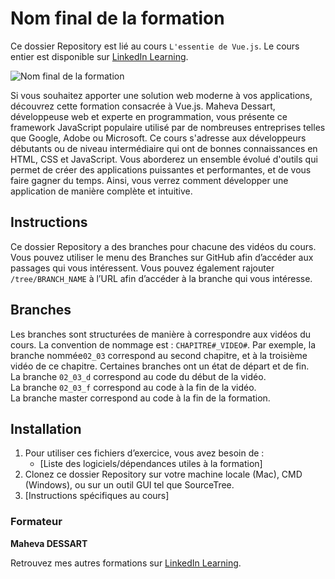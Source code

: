 # Nom final de la formation

Ce dossier Repository est lié au cours `L'essentie de Vue.js`. Le cours entier est disponible sur [LinkedIn Learning][lil-course-url].

![Nom final de la formation][lil-thumbnail-url] 

Si vous souhaitez apporter une solution web moderne à vos applications, découvrez cette formation consacrée à Vue.js. Maheva Dessart, développeuse web et experte en programmation, vous présente ce framework JavaScript populaire utilisé par de nombreuses entreprises telles que Google, Adobe ou Microsoft. Ce cours s'adresse aux développeurs débutants ou de niveau intermédiaire qui ont de bonnes connaissances en HTML, CSS et JavaScript. Vous aborderez un ensemble évolué d'outils qui permet de créer des applications puissantes et performantes, et de vous faire gagner du temps. Ainsi, vous verrez comment développer une application de manière complète et intuitive.


## Instructions

Ce dossier Repository a des branches pour chacune des vidéos du cours. Vous pouvez utiliser le menu des Branches sur GitHub afin d’accéder aux passages qui vous intéressent. Vous pouvez également rajouter `/tree/BRANCH_NAME` à l’URL afin d’accéder à la branche qui vous intéresse. 

## Branches

Les branches sont structurées de manière à correspondre aux vidéos du cours. La convention de nommage est : `CHAPITRE#_VIDEO#`. Par exemple, la branche nommée`02_03` correspond au second chapitre, et à la troisième vidéo de ce chapitre. Certaines branches ont un état de départ et de fin.  
La branche `02_03_d` correspond au code du début de la vidéo.  
La branche `02_03_f` correspond au code à la fin de la vidéo.  
La branche master correspond au code à la fin de la formation. 

## Installation

1. Pour utiliser ces fichiers d’exercice, vous avez besoin de : 
   - [Liste des logiciels/dépendances utiles à la formation] 
2. Clonez ce dossier Repository sur votre machine locale (Mac), CMD (Windows), ou sur un outil GUI tel que SourceTree. 
3. [Instructions spécifiques au cours] 


### Formateur

**Maheva DESSART** 

 Retrouvez mes autres formations sur [LinkedIn Learning][lil-URL-trainer].

[0]: # (Replace these placeholder URLs with actual course URLs)
[lil-course-url]: https://www.linkedin.com
[lil-thumbnail-url]: https:
[lil-URL-trainer]: https://

[1]: # (End of FR-Instruction ###############################################################################################)

